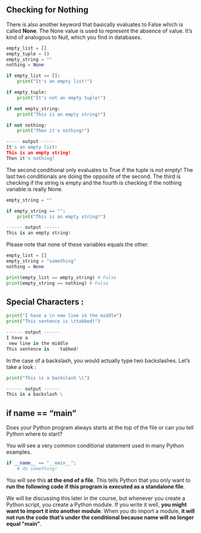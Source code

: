 ## Checking for Nothing

There is also another keyword that basically evaluates to False which is called **None**. The None value is used to represent the absence of value. It’s kind of analogous to Null, which you find in databases.

```python
empty_list = []
empty_tuple = ()
empty_string = ""
nothing = None

if empty_list == []:
    print("It's an empty list!")

if empty_tuple:
    print("It's not an empty tuple!")

if not empty_string:
    print("This is an empty string!")

if not nothing:
    print("Then it's nothing!")

----- output -----
It's an empty list!
This is an empty string!
Then it's nothing!
```

The second conditional only evaluates to True if the tuple is not empty! The last two conditionals are doing the opposite of the second. The third is checking if the string is empty and the fourth is checking if the nothing variable is really None.



```python
empty_string = ""

if empty_string == "":
    print("This is an empty string!")

------ output ------
This is an empty string!
```

Please note that none of these variables equals the other.

```python
empty_list = []
empty_string = "something"
nothing = None

print(empty_list == empty_string) # False
print(empty_string == nothing) # False
```



## Special Characters :

```python
print("I have a \n new line in the middle")
print("This sentence is \ttabbed!")

------ output ------
I have a 
 new line in the middle
This sentence is 	tabbed!
```

In the case of a backslash, you would actually type two backslashes. Let’s take a look :

```python
print("This is a backslash \\")

------ output ------
This is a backslash \
```



## if __name__ == “__main__”

Does your Python program always starts at the top of the file or can you tell Python where to start?

You will see a very common conditional statement used in many Python examples.

```python
if __name__ == "__main__":
    # do something!

```

You will see this **at the end of a file**. This tells Python that you only want to **run the following code if this program is executed as a standalone file**.

We will be discussing this later in the course, but whenever you create a Python script, you create a Python module. If you write it well, **you might want to import it into another module**. When you do import a module, **it will not run the code that’s under the conditional because __name__ will no longer equal "__main__"**. 

